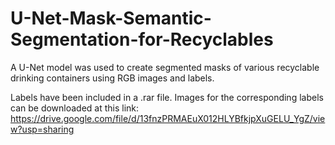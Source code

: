 # U-Net-Mask-Semantic-Segmentation-for-Recyclables
A U-Net model was used to create segmented masks of various recyclable drinking containers using RGB images and labels.

Labels have been included in a .rar file. Images for the corresponding labels can be downloaded at this link: https://drive.google.com/file/d/13fnzPRMAEuX012HLYBfkjpXuGELU_YgZ/view?usp=sharing
